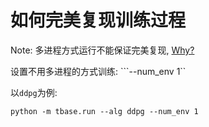 # 如何完美复现训练过程

Note: 多进程方式运行不能保证完美复现, [Why?](https://github.com/iminders/tbase/issues/2)

设置不用多进程的方式训练: ```--num_env 1``

以`ddpg`为例:
```
python -m tbase.run --alg ddpg --num_env 1
```
